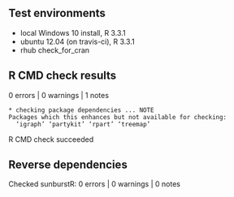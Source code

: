 ## Test environments
* local Windows 10 install, R 3.3.1
* ubuntu 12.04 (on travis-ci), R 3.3.1
* rhub check_for_cran

## R CMD check results

0 errors | 0 warnings | 1 notes

```
* checking package dependencies ... NOTE
Packages which this enhances but not available for checking:
  ‘igraph’ ‘partykit’ ‘rpart’ ‘treemap’
```

R CMD check succeeded

## Reverse dependencies

Checked sunburstR: 0 errors | 0 warnings | 0 notes


